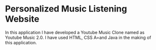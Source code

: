 # Personalized Music Listening Website
In this application I have developed a Youtube Music Clone named as Youtube Music 2.0. I have used HTML, CSS A=and Java in the making of this application.
